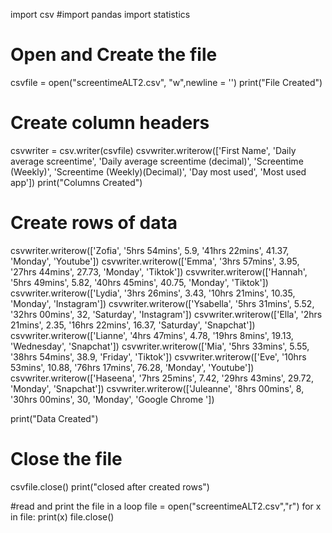 import csv
#import pandas
import statistics

# Open and Create the file 
csvfile = open("screentimeALT2.csv", "w",newline = '')
print("File Created")
# Create column headers
csvwriter = csv.writer(csvfile)
csvwriter.writerow(['First Name', 'Daily average screentime', 'Daily average screentime (decimal)', 'Screentime (Weekly)', 'Screentime (Weekly)(Decimal)', 'Day most used', 'Most used app'])
print("Columns Created")

# Create rows of data 
csvwriter.writerow(['Zofia', '5hrs 54mins', 5.9, '41hrs 22mins', 41.37, 'Monday', 'Youtube'])
csvwriter.writerow(['Emma', '3hrs 57mins', 3.95, '27hrs 44mins', 27.73, 'Monday', 'Tiktok'])
csvwriter.writerow(['Hannah', '5hrs 49mins', 5.82, '40hrs 45mins', 40.75, 'Monday', 'Tiktok'])
csvwriter.writerow(['Lydia', '3hrs 26mins', 3.43, '10hrs 21mins', 10.35, 'Monday', 'Instagram'])
csvwriter.writerow(['Ysabella', '5hrs 31mins', 5.52, '32hrs 00mins', 32, 'Saturday', 'Instagram'])
csvwriter.writerow(['Ella', '2hrs 21mins', 2.35, '16hrs 22mins', 16.37, 'Saturday', 'Snapchat'])
csvwriter.writerow(['Lianne', '4hrs 47mins', 4.78, '19hrs 8mins', 19.13, 'Wednesday', 'Snapchat'])
csvwriter.writerow(['Mia', '5hrs 33mins', 5.55, '38hrs 54mins', 38.9, 'Friday', 'Tiktok'])
csvwriter.writerow(['Eve', '10hrs 53mins', 10.88, '76hrs 17mins', 76.28, 'Monday', 'Youtube'])
csvwriter.writerow(['Haseena', '7hrs 25mins', 7.42, '29hrs 43mins', 29.72, 'Monday', 'Snapchat'])
csvwriter.writerow(['Juleanne', '8hrs 00mins', 8, '30hrs 00mins', 30, 'Monday', 'Google Chrome '])

print("Data Created")
# Close the file
csvfile.close()
print("closed after created rows")

#read and print the file in a loop
file = open("screentimeALT2.csv","r")
for x in file:
  print(x)
file.close()

